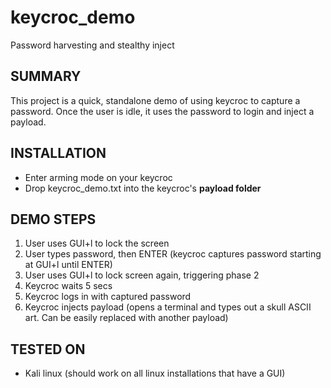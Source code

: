 # keycroc_demo
Password harvesting and stealthy inject

## SUMMARY
This project is a quick, standalone demo of using keycroc to capture a password. Once the user is idle, it uses the password to login and inject a payload.

## INSTALLATION
  - Enter arming mode on your keycroc
  - Drop keycroc_demo.txt into the keycroc's **payload folder**
  
## DEMO STEPS
  1. User uses GUI+l to lock the screen
  2. User types password, then ENTER (keycroc captures password starting at GUI+l until ENTER)
  3. User uses GUI+l to lock screen again, triggering phase 2
  4. Keycroc waits 5 secs
  5. Keycroc logs in with captured password
  6. Keycroc injects payload (opens a terminal and types out a skull ASCII art. Can be easily replaced with another payload)
  
## TESTED ON
  - Kali linux (should work on all linux installations that have a GUI)
